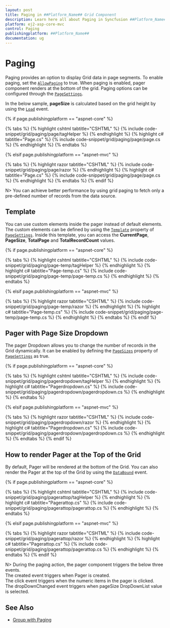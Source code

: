 ```yaml
---
layout: post
title: Paging in ##Platform_Name## Grid Component
description: Learn here all about Paging in Syncfusion ##Platform_Name## Grid component of Syncfusion Essential JS 2 and more.
platform: ej2-asp-core-mvc
control: Paging
publishingplatform: ##Platform_Name##
documentation: ug
---
```



# Paging

Paging provides an option to display Grid data in page segments. To enable paging, set the [`AllowPaging`](https://help.syncfusion.com/cr/aspnetcore-js2/Syncfusion.EJ2.Grids.Grid.html#Syncfusion_EJ2_Grids_Grid_AllowPaging) to true. When paging is enabled, pager component renders at the bottom of the grid. Paging options can be configured through the [`PageSettings`](https://help.syncfusion.com/cr/aspnetcore-js2/Syncfusion.EJ2.Grids.GridPageSettings.html).

In the below sample, **pageSize** is calculated based on the grid height by using the [`Load`](https://help.syncfusion.com/cr/aspnetcore-js2/Syncfusion.EJ2.Grids.Grid.html#Syncfusion_EJ2_Grids_Grid_Load) event.

{% if page.publishingplatform == "aspnet-core" %}

{% tabs %}
{% highlight cshtml tabtitle="CSHTML" %}
{% include code-snippet/grid/paging/page/tagHelper %}
{% endhighlight %}
{% highlight c# tabtitle="Page.cs" %}
{% include code-snippet/grid/paging/page/page.cs %}
{% endhighlight %}
{% endtabs %}

{% elsif page.publishingplatform == "aspnet-mvc" %}

{% tabs %}
{% highlight razor tabtitle="CSHTML" %}
{% include code-snippet/grid/paging/page/razor %}
{% endhighlight %}
{% highlight c# tabtitle="Page.cs" %}
{% include code-snippet/grid/paging/page/page.cs %}
{% endhighlight %}
{% endtabs %}
{% endif %}



N> You can achieve better performance by using grid paging to fetch only a pre-defined number of records from the data source.

## Template

You can use custom elements inside the pager instead of default elements. The custom elements can be defined by using the [`Template`](https://help.syncfusion.com/cr/aspnetcore-js2/Syncfusion.EJ2.Grids.GridPageSettings.html#Syncfusion_EJ2_Grids_GridPageSettings_Template) property of [`PageSettings`](https://help.syncfusion.com/cr/aspnetcore-js2/Syncfusion.EJ2.Grids.GridPageSettings.html). Inside this template, you can access the **CurrentPage**, **PageSize**, **TotalPage** and **TotalRecordCount** values.

{% if page.publishingplatform == "aspnet-core" %}

{% tabs %}
{% highlight cshtml tabtitle="CSHTML" %}
{% include code-snippet/grid/paging/page-temp/tagHelper %}
{% endhighlight %}
{% highlight c# tabtitle="Page-temp.cs" %}
{% include code-snippet/grid/paging/page-temp/page-temp.cs %}
{% endhighlight %}
{% endtabs %}

{% elsif page.publishingplatform == "aspnet-mvc" %}

{% tabs %}
{% highlight razor tabtitle="CSHTML" %}
{% include code-snippet/grid/paging/page-temp/razor %}
{% endhighlight %}
{% highlight c# tabtitle="Page-temp.cs" %}
{% include code-snippet/grid/paging/page-temp/page-temp.cs %}
{% endhighlight %}
{% endtabs %}
{% endif %}



## Pager with Page Size Dropdown

The pager Dropdown allows you to change the number of records in the Grid dynamically. It can be enabled by defining the [`PageSizes`](https://help.syncfusion.com/cr/aspnetcore-js2/Syncfusion.EJ2.Grids.GridPageSettings.html#Syncfusion_EJ2_Grids_GridPageSettings_PageSizes) property of [`PageSettings`](https://help.syncfusion.com/cr/aspnetcore-js2/Syncfusion.EJ2.Grids.GridPageSettings.html) as true.

{% if page.publishingplatform == "aspnet-core" %}

{% tabs %}
{% highlight cshtml tabtitle="CSHTML" %}
{% include code-snippet/grid/paging/pagerdropdown/tagHelper %}
{% endhighlight %}
{% highlight c# tabtitle="Pagerdropdown.cs" %}
{% include code-snippet/grid/paging/pagerdropdown/pagerdropdown.cs %}
{% endhighlight %}
{% endtabs %}

{% elsif page.publishingplatform == "aspnet-mvc" %}

{% tabs %}
{% highlight razor tabtitle="CSHTML" %}
{% include code-snippet/grid/paging/pagerdropdown/razor %}
{% endhighlight %}
{% highlight c# tabtitle="Pagerdropdown.cs" %}
{% include code-snippet/grid/paging/pagerdropdown/pagerdropdown.cs %}
{% endhighlight %}
{% endtabs %}
{% endif %}



## How to render Pager at the Top of the Grid

By default, Pager will be rendered at the bottom of the Grid. You can also render the Pager at the top of the Grid by using the [`DataBound`](https://help.syncfusion.com/cr/aspnetcore-js2/Syncfusion.EJ2.Grids.Grid.html#Syncfusion_EJ2_Grids_Grid_DataBound) event.

{% if page.publishingplatform == "aspnet-core" %}

{% tabs %}
{% highlight cshtml tabtitle="CSHTML" %}
{% include code-snippet/grid/paging/pagerattop/tagHelper %}
{% endhighlight %}
{% highlight c# tabtitle="Pagerattop.cs" %}
{% include code-snippet/grid/paging/pagerattop/pagerattop.cs %}
{% endhighlight %}
{% endtabs %}

{% elsif page.publishingplatform == "aspnet-mvc" %}

{% tabs %}
{% highlight razor tabtitle="CSHTML" %}
{% include code-snippet/grid/paging/pagerattop/razor %}
{% endhighlight %}
{% highlight c# tabtitle="Pagerattop.cs" %}
{% include code-snippet/grid/paging/pagerattop/pagerattop.cs %}
{% endhighlight %}
{% endtabs %}
{% endif %}



N> During the paging action, the pager component triggers the below three events.
<br/> The created event triggers when Pager is created.
<br/> The click event triggers when the numeric items in the pager is clicked.
<br/> The dropDownChanged event triggers when pageSize DropDownList value is selected.

## See Also

* [Group with Paging](./grouping##group-with-paging)
